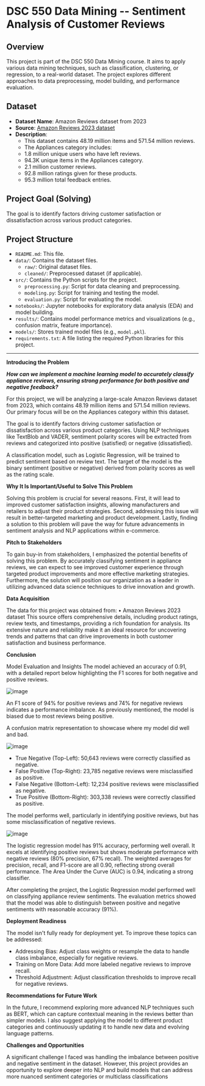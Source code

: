 # DSC 550 Data Mining -- Sentiment Analysis of Customer Reviews

## Overview
This project is part of the DSC 550 Data Mining course. It aims to apply various data mining techniques, such as classification, clustering, or regression, to a real-world dataset. The project explores different approaches to data preprocessing, model building, and performance evaluation.

## Dataset
- **Dataset Name**: Amazon Reviews dataset from 2023
- **Source**: [Amazon Reviews 2023 dataset](https://amazon-reviews-2023.github.io/#grouped-by-category)
- **Description**: 
  - This dataset contains 48.19 million items and 571.54 million reviews. 
  - The Appliances category includes:
  - 1.8 million unique users who have left reviews.
  - 94.3K unique items in the Appliances category.
  - 2.1 million customer reviews.
  - 92.8 million ratings given for these products.
  - 95.3 million total feedback entries.
  
## Project Goal (Solving)
The goal is to identify factors driving customer satisfaction or dissatisfaction across various product categories. 

## Project Structure

- `README.md`: This file.
- `data/`: Contains the dataset files.
  - `raw/`: Original dataset files.
  - `cleaned/`: Preprocessed dataset (if applicable).
- `src/`: Contains the Python scripts for the project.
  - `preprocessing.py`: Script for data cleaning and preprocessing.
  - `modeling.py`: Script for training and testing the model.
  - `evaluation.py`: Script for evaluating the model.
- `notebooks/`: Jupyter notebooks for exploratory data analysis (EDA) and model building.
- `results/`: Contains model performance metrics and visualizations (e.g., confusion matrix, feature importance).
- `models/`: Stores trained model files (e.g., `model.pkl`).
- `requirements.txt`: A file listing the required Python libraries for this project.

---

**Introducing the Problem**

***How can we implement a machine learning model to accurately classify appliance
reviews, ensuring strong performance for both positive and negative feedback?***

For this project, we will be analyzing a large-scale Amazon Reviews dataset from 2023,
which contains 48.19 million items and 571.54 million reviews. Our primary focus will be
on the Appliances category within this dataset.

The goal is to identify factors driving customer satisfaction or dissatisfaction across various
product categories. Using NLP techniques like TextBlob and VADER, sentiment polarity
scores will be extracted from reviews and categorized into positive (satisfied) or negative
(dissatisfied).

A classification model, such as Logistic Regression, will be trained to predict sentiment
based on review text. The target of the model is the binary sentiment (positive or negative)
derived from polarity scores as well as the rating scale.


**Why It Is Important/Useful to Solve This Problem**

Solving this problem is crucial for several reasons. First, it will lead to improved customer
satisfaction insights, allowing manufacturers and retailers to adjust their product
strategies. Second, addressing this issue will result in better-targeted marketing and
product development. Lastly, finding a solution to this problem will pave the way for future
advancements in sentiment analysis and NLP applications within e-commerce.


**Pitch to Stakeholders**

To gain buy-in from stakeholders, I emphasized the potential benefits of solving this
problem. By accurately classifying sentiment in appliance reviews, we can expect to see
improved customer experience through targeted product improvements and more effective
marketing strategies. Furthermore, the solution will position our organization as a leader in
utilizing advanced data science techniques to drive innovation and growth.


**Data Acquisition**

The data for this project was obtained from:
• Amazon Reviews 2023 dataset
This source offers comprehensive details, including product ratings, review texts, and
timestamps, providing a rich foundation for analysis. Its extensive nature and reliability
make it an ideal resource for uncovering trends and patterns that can drive improvements
in both customer satisfaction and business performance.

**Conclusion**

Model Evaluation and Insights
The model achieved an accuracy of 0.91, with a detailed report below highlighting the F1
scores for both negative and positive reviews.

![image](https://github.com/user-attachments/assets/a84a1043-e317-461b-8e70-0b33c6b05c8f)

An F1 score of 94% for positive reviews and 74% for negative reviews indicates a
performance imbalance. As previously mentioned, the model is biased due to most
reviews being positive.

A confusion matrix representation to showcase where my model did well and bad.

![image](https://github.com/user-attachments/assets/1703b372-dc47-4dd8-825d-d771822d70a5)

- True Negative (Top-Left): 50,643 reviews were correctly classified as negative.
- False Positive (Top-Right): 23,785 negative reviews were misclassified as positive.
- False Negative (Bottom-Left): 12,234 positive reviews were misclassified as
negative.
- True Positive (Bottom-Right): 303,338 reviews were correctly classified as positive.

The model performs well, particularly in identifying positive reviews, but has some
misclassification of negative reviews.


![image](https://github.com/user-attachments/assets/f87341c1-da83-44cf-b5dc-c1ccc2bde08a)

The logistic regression model has 91% accuracy, performing well overall. It excels at
identifying positive reviews but shows moderate performance with negative reviews (80%
precision, 67% recall). The weighted averages for precision, recall, and F1-score are all
0.90, reflecting strong overall performance. The Area Under the Curve (AUC) is 0.94,
indicating a strong classifier.

After completing the project, the Logistic Regression model performed well on classifying
appliance review sentiments. The evaluation metrics showed that the model was able to
distinguish between positive and negative sentiments with reasonable accuracy (91%).

**Deployment Readiness**

The model isn't fully ready for deployment yet. To improve these topics can be addressed:
- Addressing Bias: Adjust class weights or resample the data to handle class
imbalance, especially for negative reviews.
- Training on More Data: Add more labeled negative reviews to improve recall.
- Threshold Adjustment: Adjust classification thresholds to improve recall for
negative reviews.

**Recommendations for Future Work**

In the future, I recommend exploring more advanced NLP techniques such as BERT, which
can capture contextual meaning in the reviews better than simpler models. I also suggest
applying the model to different product categories and continuously updating it to handle
new data and evolving language patterns.


**Challenges and Opportunities**

A significant challenge I faced was handling the imbalance between positive and negative
sentiment in the dataset. However, this project provides an opportunity to explore deeper
into NLP and build models that can address more nuanced sentiment categories or multiclass classifications



